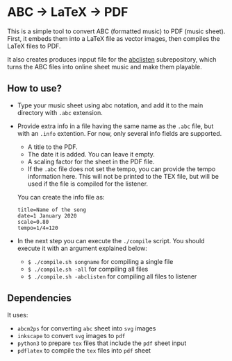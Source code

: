 # ABC &rightarrow; LaTeX &rightarrow; PDF

This is a simple tool to convert ABC (formatted music) to PDF (music sheet). First, it embeds them into a LaTeX file as vector images, then compiles the LaTeX files to PDF. 

It also creates produces inpput file for the [abclisten](https://github.com/furkanturan/abclisten) subrepository, which turns the ABC files into online sheet music and make them playable.

## How to use?

* Type your music sheet using abc notation, and add it to the main directory with `.abc` extension.

* Provide extra info in a file having the same name as the `.abc` file, but with an `.info` extention. For now, only several info fields are supported. 
    
  * A title to the PDF.
  * The date it is added. You can leave it empty.
  * A scaling factor for the sheet in the PDF file.
  * If the `.abc` file does not set the tempo, you can provide the tempo information here. This will not be printed to the TEX file, but will be used if the file is compiled for the listener.

  You can create the info file as:

  ```
  title=Name of the song
  date=1 January 2020
  scale=0.80
  tempo=1/4=120
  ```

* In the next step you can execute the `./compile` script. You should execute it with an argument explained below:

  * `$ ./compile.sh songname` for compiling a single file
  * `$ ./compile.sh -all` for compiling all files
  * `$ ./compile.sh -abclisten` for compiling all files to listener

## Dependencies

It uses:
* `abcm2ps` for converting `abc` sheet into `svg` images
* `inkscape` to convert `svg` images to `pdf`
* `python3` to prepare `tex` files that include the `pdf` sheet input
* `pdflatex` to compile the `tex` files into `pdf` sheet